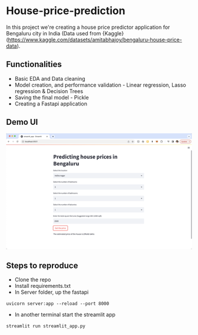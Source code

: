 # House-price-prediction

In this project we're creating a house price predictor application for Bengaluru city in India (Data used from {Kaggle}(https://www.kaggle.com/datasets/amitabhajoy/bengaluru-house-price-data). 

## Functionalities 

- Basic EDA and Data cleaning 
- Model creation, and performance validation - Linear regression, Lasso regression & Decision Trees
- Saving the final model - Pickle
- Creating a Fastapi application 

## Demo UI 

![alt text](House_Price_prediction.png)

## Steps to reproduce 
- Clone the repo
- Install requirements.txt
- In Server folder, up the fastapi 
```
uvicorn server:app --reload --port 8000
```
- In another terminal start the streamlit app
```
streamlit run streamlit_app.py
```

